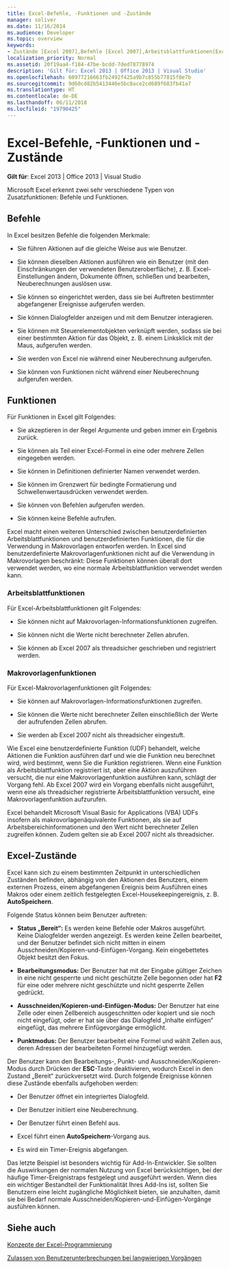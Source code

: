 ```yaml
---
title: Excel-Befehle, -Funktionen und -Zustände
manager: soliver
ms.date: 11/16/2014
ms.audience: Developer
ms.topic: overview
keywords:
- Zustände [Excel 2007],Befehle [Excel 2007],Arbeitsblattfunktionen[Excel 2007],Makrovorlagenfunktionen [Excel 2007],Excel-Zustände
localization_priority: Normal
ms.assetid: 20f19aa4-f184-47be-bcdd-7ded78778974
description: 'Gilt für: Excel 2013 | Office 2013 | Visual Studio'
ms.openlocfilehash: 60977216663fb2492f425a9b7c855b77815f0e7b
ms.sourcegitcommit: 9d60cd82b5413446e5bc8ace2cd689f683fb41a7
ms.translationtype: HT
ms.contentlocale: de-DE
ms.lasthandoff: 06/11/2018
ms.locfileid: "19790425"
---
```

# <a name="excel-commands-functions-and-states"></a>Excel-Befehle, -Funktionen und -Zustände

 **Gilt für**: Excel 2013 | Office 2013 | Visual Studio 
  
Microsoft Excel erkennt zwei sehr verschiedene Typen von Zusatzfunktionen: Befehle und Funktionen.
  
## <a name="commands"></a>Befehle

In Excel besitzen Befehle die folgenden Merkmale:
  
- Sie führen Aktionen auf die gleiche Weise aus wie Benutzer.
    
- Sie können dieselben Aktionen ausführen wie ein Benutzer (mit den Einschränkungen der verwendeten Benutzeroberfläche), z. B. Excel-Einstellungen ändern, Dokumente öffnen, schließen und bearbeiten, Neuberechnungen auslösen usw.
    
- Sie können so eingerichtet werden, dass sie bei Auftreten bestimmter abgefangener Ereignisse aufgerufen werden.
    
- Sie können Dialogfelder anzeigen und mit dem Benutzer interagieren.
    
- Sie können mit Steuerelementobjekten verknüpft werden, sodass sie bei einer bestimmten Aktion für das Objekt, z. B. einem Linksklick mit der Maus, aufgerufen werden.
    
- Sie werden von Excel nie während einer Neuberechnung aufgerufen.
    
- Sie können von Funktionen nicht während einer Neuberechnung aufgerufen werden.
    
## <a name="functions"></a>Funktionen

Für Funktionen in Excel gilt Folgendes:
  
- Sie akzeptieren in der Regel Argumente und geben immer ein Ergebnis zurück.
    
- Sie können als Teil einer Excel-Formel in eine oder mehrere Zellen eingegeben werden.
    
- Sie können in Definitionen definierter Namen verwendet werden.
    
- Sie können im Grenzwert für bedingte Formatierung und Schwellenwertausdrücken verwendet werden.
    
- Sie können von Befehlen aufgerufen werden.
    
- Sie können keine Befehle aufrufen.
    
Excel macht einen weiteren Unterschied zwischen benutzerdefinierten Arbeitsblattfunktionen und benutzerdefinierten Funktionen, die für die Verwendung in Makrovorlagen entworfen werden. In Excel sind benutzerdefinierte Makrovorlagenfunktionen nicht auf die Verwendung in Makrovorlagen beschränkt: Diese Funktionen können überall dort verwendet werden, wo eine normale Arbeitsblattfunktion verwendet werden kann.
  
### <a name="worksheet-functions"></a>Arbeitsblattfunktionen

Für Excel-Arbeitsblattfunktionen gilt Folgendes:
  
- Sie können nicht auf Makrovorlagen-Informationsfunktionen zugreifen.
    
- Sie können nicht die Werte nicht berechneter Zellen abrufen.
    
- Sie können ab Excel 2007 als threadsicher geschrieben und registriert werden.
    
### <a name="macro-sheet-functions"></a>Makrovorlagenfunktionen

Für Excel-Makrovorlagenfunktionen gilt Folgendes:
  
- Sie können auf Makrovorlagen-Informationsfunktionen zugreifen.
    
- Sie können die Werte nicht berechneter Zellen einschließlich der Werte der aufrufenden Zellen abrufen.
    
- Sie werden ab Excel 2007 nicht als threadsicher eingestuft.
    
Wie Excel eine benutzerdefinierte Funktion (UDF) behandelt, welche Aktionen die Funktion ausführen darf und wie die Funktion neu berechnet wird, wird bestimmt, wenn Sie die Funktion registrieren. Wenn eine Funktion als Arbeitsblattfunktion registriert ist, aber eine Aktion auszuführen versucht, die nur eine Makrovorlagenfunktion ausführen kann, schlägt der Vorgang fehl. Ab Excel 2007 wird ein Vorgang ebenfalls nicht ausgeführt, wenn eine als threadsicher registrierte Arbeitsblattfunktion versucht, eine Makrovorlagenfunktion aufzurufen.
  
Excel behandelt Microsoft Visual Basic for Applications (VBA) UDFs insofern als makrovorlagenäquivalente Funktionen, als sie auf Arbeitsbereichinformationen und den Wert nicht berechneter Zellen zugreifen können. Zudem gelten sie ab Excel 2007 nicht als threadsicher.
  
## <a name="excel-states"></a>Excel-Zustände

Excel kann sich zu einem bestimmten Zeitpunkt in unterschiedlichen Zuständen befinden, abhängig von den Aktionen des Benutzers, einem externen Prozess, einem abgefangenen Ereignis beim Ausführen eines Makros oder einem zeitlich festgelegten Excel-Housekeepingereignis, z. B. **AutoSpeichern**.
  
Folgende Status können beim Benutzer auftreten:
  
- **Status „Bereit“:** Es werden keine Befehle oder Makros ausgeführt. Keine Dialogfelder werden angezeigt. Es werden keine Zellen bearbeitet, und der Benutzer befindet sich nicht mitten in einem Ausschneiden/Kopieren-und-Einfügen-Vorgang. Kein eingebettetes Objekt besitzt den Fokus. 
    
- **Bearbeitungsmodus:** Der Benutzer hat mit der Eingabe gültiger Zeichen in eine nicht gesperrte und nicht geschützte Zelle begonnen oder hat **F2** für eine oder mehrere nicht geschützte und nicht gesperrte Zellen gedrückt. 
    
- **Ausschneiden/Kopieren-und-Einfügen-Modus:** Der Benutzer hat eine Zelle oder einen Zellbereich ausgeschnitten oder kopiert und sie noch nicht eingefügt, oder er hat sie über das Dialogfeld „Inhalte einfügen“ eingefügt, das mehrere Einfügevorgänge ermöglicht. 
    
- **Punktmodus:** Der Benutzer bearbeitet eine Formel und wählt Zellen aus, deren Adressen der bearbeiteten Formel hinzugefügt werden. 
    
Der Benutzer kann den Bearbeitungs-, Punkt- und Ausschneiden/Kopieren-Modus durch Drücken der **ESC**-Taste deaktivieren, wodurch Excel in den Zustand „Bereit“ zurückversetzt wird. Durch folgende Ereignisse können diese Zustände ebenfalls aufgehoben werden: 
  
- Der Benutzer öffnet ein integriertes Dialogfeld.
    
- Der Benutzer initiiert eine Neuberechnung.
    
- Der Benutzer führt einen Befehl aus.
    
- Excel führt einen **AutoSpeichern**-Vorgang aus. 
    
- Es wird ein Timer-Ereignis abgefangen.
    
Das letzte Beispiel ist besonders wichtig für Add-In-Entwickler. Sie sollten die Auswirkungen der normalen Nutzung von Excel berücksichtigen, bei der häufige Timer-Ereignistraps festgelegt und ausgeführt werden. Wenn dies ein wichtiger Bestandteil der Funktionalität Ihres Add-Ins ist, sollten Sie Benutzern eine leicht zugängliche Möglichkeit bieten, sie anzuhalten, damit sie bei Bedarf normale Ausschneiden/Kopieren-und-Einfügen-Vorgänge ausführen können.
  
## <a name="see-also"></a>Siehe auch



[Konzepte der Excel-Programmierung](excel-programming-concepts.md)
  
[Zulassen von Benutzerunterbrechungen bei langwierigen Vorgängen](permitting-user-breaks-in-lengthy-operations.md)

